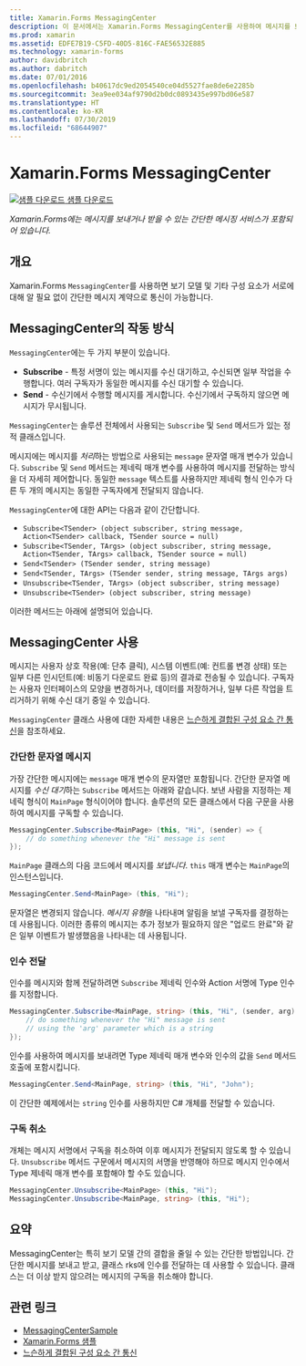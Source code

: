 ```yaml
---
title: Xamarin.Forms MessagingCenter
description: 이 문서에서는 Xamarin.Forms MessagingCenter를 사용하여 메시지를 보내고 받으면서 보기 모델과 같은 클래스 간의 결합을 줄이는 방법을 설명합니다.
ms.prod: xamarin
ms.assetid: EDFE7B19-C5FD-40D5-816C-FAE56532E885
ms.technology: xamarin-forms
author: davidbritch
ms.author: dabritch
ms.date: 07/01/2016
ms.openlocfilehash: b40617dc9ed2054540ce04d5527fae8de6e2285b
ms.sourcegitcommit: 3ea9ee034af9790d2b0dc0893435e997bd06e587
ms.translationtype: HT
ms.contentlocale: ko-KR
ms.lasthandoff: 07/30/2019
ms.locfileid: "68644907"
---
```

# <a name="xamarinforms-messagingcenter"></a>Xamarin.Forms MessagingCenter

[![샘플 다운로드](~/media/shared/download.png) 샘플 다운로드](https://docs.microsoft.com/samples/xamarin/xamarin-forms-samples/usingmessagingcenter)

_Xamarin.Forms에는 메시지를 보내거나 받을 수 있는 간단한 메시징 서비스가 포함되어 있습니다._

<a name="Overview" />

## <a name="overview"></a>개요

Xamarin.Forms `MessagingCenter`를 사용하면 보기 모델 및 기타 구성 요소가 서로에 대해 알 필요 없이 간단한 메시지 계약으로 통신이 가능합니다.

<a name="How_the_MessagingCenter_Works" />

## <a name="how-the-messagingcenter-works"></a>MessagingCenter의 작동 방식

`MessagingCenter`에는 두 가지 부분이 있습니다.

-  **Subscribe** - 특정 서명이 있는 메시지를 수신 대기하고, 수신되면 일부 작업을 수행합니다. 여러 구독자가 동일한 메시지를 수신 대기할 수 있습니다.
-  **Send** - 수신기에서 수행할 메시지를 게시합니다. 수신기에서 구독하지 않으면 메시지가 무시됩니다.

`MessagingCenter`는 솔루션 전체에서 사용되는 `Subscribe` 및 `Send` 메서드가 있는 정적 클래스입니다.

메시지에는 메시지를 *처리*하는 방법으로 사용되는 `message` 문자열 매개 변수가 있습니다. `Subscribe` 및 `Send` 메서드는 제네릭 매개 변수를 사용하여 메시지를 전달하는 방식을 더 자세히 제어합니다. 동일한 `message` 텍스트를 사용하지만 제네릭 형식 인수가 다른 두 개의 메시지는 동일한 구독자에게 전달되지 않습니다.

`MessagingCenter`에 대한 API는 다음과 같이 간단합니다.

- `Subscribe<TSender> (object subscriber, string message, Action<TSender> callback, TSender source = null)`
- `Subscribe<TSender, TArgs> (object subscriber, string message, Action<TSender, TArgs> callback, TSender source = null)`
- `Send<TSender> (TSender sender, string message)`
- `Send<TSender, TArgs> (TSender sender, string message, TArgs args)`
- `Unsubscribe<TSender, TArgs> (object subscriber, string message)`
- `Unsubscribe<TSender> (object subscriber, string message)`

이러한 메서드는 아래에 설명되어 있습니다.

<a name="Using_the_MessagingCenter" />

## <a name="using-the-messagingcenter"></a>MessagingCenter 사용

메시지는 사용자 상호 작용(예: 단추 클릭), 시스템 이벤트(예: 컨트롤 변경 상태) 또는 일부 다른 인시던트(예: 비동기 다운로드 완료 등)의 결과로 전송될 수 있습니다. 구독자는 사용자 인터페이스의 모양을 변경하거나, 데이터를 저장하거나, 일부 다른 작업을 트리거하기 위해 수신 대기 중일 수 있습니다.

`MessagingCenter` 클래스 사용에 대한 자세한 내용은 [느슨하게 결합된 구성 요소 간 통신](~/xamarin-forms/enterprise-application-patterns/communicating-between-loosely-coupled-components.md)을 참조하세요.

### <a name="simple-string-message"></a>간단한 문자열 메시지

가장 간단한 메시지에는 `message` 매개 변수의 문자열만 포함됩니다. 간단한 문자열 메시지를 *수신 대기*하는 `Subscribe` 메서드는 아래와 같습니다. 보낸 사람을 지정하는 제네릭 형식이 `MainPage` 형식이어야 합니다. 솔루션의 모든 클래스에서 다음 구문을 사용하여 메시지를 구독할 수 있습니다.

```csharp
MessagingCenter.Subscribe<MainPage> (this, "Hi", (sender) => {
    // do something whenever the "Hi" message is sent
});
```

`MainPage` 클래스의 다음 코드에서 메시지를 *보냅니다*. `this` 매개 변수는 `MainPage`의 인스턴스입니다.

```csharp
MessagingCenter.Send<MainPage> (this, "Hi");
```

문자열은 변경되지 않습니다. *메시지 유형*을 나타내며 알림을 보낼 구독자를 결정하는 데 사용됩니다. 이러한 종류의 메시지는 추가 정보가 필요하지 않은 "업로드 완료"와 같은 일부 이벤트가 발생했음을 나타내는 데 사용됩니다.

### <a name="passing-an-argument"></a>인수 전달

인수를 메시지와 함께 전달하려면 `Subscribe` 제네릭 인수와 Action 서명에 Type 인수를 지정합니다.

```csharp
MessagingCenter.Subscribe<MainPage, string> (this, "Hi", (sender, arg) => {
    // do something whenever the "Hi" message is sent
    // using the 'arg' parameter which is a string
});
```

인수를 사용하여 메시지를 보내려면 Type 제네릭 매개 변수와 인수의 값을 `Send` 메서드 호출에 포함시킵니다.

```csharp
MessagingCenter.Send<MainPage, string> (this, "Hi", "John");
```

이 간단한 예제에서는 `string` 인수를 사용하지만 C# 개체를 전달할 수 있습니다.

### <a name="unsubscribe"></a>구독 취소

개체는 메시지 서명에서 구독을 취소하여 이후 메시지가 전달되지 않도록 할 수 있습니다. `Unsubscribe` 메서드 구문에서 메시지의 서명을 반영해야 하므로 메시지 인수에서 Type 제네릭 매개 변수를 포함해야 할 수도 있습니다.

```csharp
MessagingCenter.Unsubscribe<MainPage> (this, "Hi");
MessagingCenter.Unsubscribe<MainPage, string> (this, "Hi");
```

<a name="Summary" />

## <a name="summary"></a>요약

MessagingCenter는 특히 보기 모델 간의 결합을 줄일 수 있는 간단한 방법입니다. 간단한 메시지를 보내고 받고, 클래스 rks에 인수를 전달하는 데 사용할 수 있습니다. 클래스는 더 이상 받지 않으려는 메시지의 구독을 취소해야 합니다.


## <a name="related-links"></a>관련 링크

- [MessagingCenterSample](https://docs.microsoft.com/samples/xamarin/xamarin-forms-samples/usingmessagingcenter)
- [Xamarin.Forms 샘플](https://github.com/xamarin/xamarin-forms-samples)
- [느슨하게 결합된 구성 요소 간 통신](~/xamarin-forms/enterprise-application-patterns/communicating-between-loosely-coupled-components.md)
